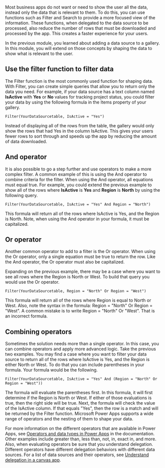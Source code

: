 Most business apps do not want or need to show the user all the data,
instead only the data that is relevant to them. To do this, you can use
functions such as Filter and Search to provide a more focused view of the information.
These functions, when delegated to the data source to be processed,
also reduce the number of rows that must be downloaded and processed by the app.
This creates a faster experience for your users.

In the previous module, you learned about adding a data source to a gallery.
In this module, you will extend on those concepts by shaping the data to show
what is relevant to the user.

Use the filter function to filter data
----------------

The Filter function is the most commonly used function for shaping data.
With Filter, you can create simple queries that allow you to return only
the data you need. For example, if your data source has a text column
named **IsActive** with **Yes** or **No** values for tracking project
status, you could filter your data by using the following formula in the
Items property of your gallery.

```
Filter(YourDataSourcetable, IsActive = "Yes")
```

Instead of displaying all of the rows from the table, the
gallery would only show the rows that had Yes in the column IsActive.
This gives your users fewer rows to sort through and speeds up the
app by reducing the amount of data downloaded.

And operator
----------------

It is also possible to go a step further and use operators to make a
more complex filter. A common example of this is using the And operator
to combine criteria for the filter. When using the And operator, all
equations must equal true. For example, you could extend the previous
example to show all of the rows where **IsActive** is **Yes** and
**Region** is **North** by using the following query.

```
Filter(YourDataSourcetable, IsActive = "Yes" And Region = "North")
```

This formula will return all of the rows where IsActive is Yes, and
the Region is North. Note, when using the And operator in your formula,
it must be capitalized.

Or operator
---------------

Another common operator to add to a filter is the Or operator. When using
the Or operator, only a single equation must be true to return the
row. Like the And operator, the Or operator must also be capitalized.

Expanding on the previous example, there may be a case where you want to
see all rows where the Region is North or West. To build that query
you would use the Or operator.

```
Filter(YourDataSourcetable, Region = "North" Or Region = "West")
```

This formula will return all of the rows where Region is equal to
North or West. Also, note the syntax in the formula: Region =
"North" Or Region = "West". A common mistake is to write Region =
"North" Or "West". That is an incorrect formula.

Combining operators
-------------------

Sometimes the solution needs more than a single operator. In this case,
you can combine operators and apply more advanced logic. Take the
previous two examples. You may find a case where you want to filter your
data source to return all of the rows where IsActive is Yes, and the
Region is either North or West. To do that you can include parentheses
in your formula. Your formula would be the following.

```
Filter(YourDataSourcetable, IsActive = "Yes" And (Region = "North" Or Region = "West"))
```

The formula will evaluate the parentheses first. In this formula, it
will first determine if the Region is North or West. If either of those
evaluations is true, then the right side will be true. Next, the formula
will check the value of the IsActive column. If that equals "Yes", then
the row is a match and will be returned by the Filter function.
Microsoft Power Apps supports a wide range of operators and the nesting of them to
shape your data.

For more information on the different operators that are available in
Power Apps, see [Operators and data types in Power Apps](/powerapps/maker/canvas-apps/functions/operators/?azure-portal=true)
in the documentation. Other examples include greater
than, less than, not, in, exact in, and more. Also, when evaluating
operators be sure that you understand delegation. Different operators have
different delegation behaviors with different data sources. For a list
of data sources and their operators,
see [Understand delegation in a canvas app](/powerapps/maker/canvas-apps/delegation-list/?azure-portal=true).
